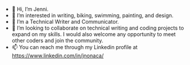- 👋 Hi, I’m Jenni.
- 👀 I’m interested in writing, biking, swimming, painting, and design. 
- 🌱 I’m a Technical Writer and Communicator.
- 💞️ I’m looking to collaborate on technical writing and coding projects to expand on my skills. I would also welcome any opportunity to meet other coders and join the community.
- 📫 You can reach me through my Linkedin profile at https://www.linkedin.com/in/jnonaca/

<!---
jennino/jennino is a ✨ special ✨ repository because its `README.md` (this file) appears on your GitHub profile.
You can click the Preview link to take a look at your changes.
--->
